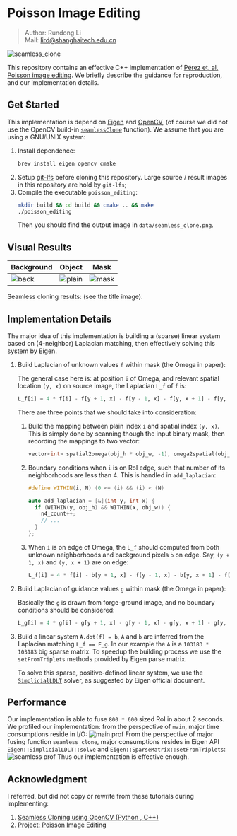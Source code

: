 # Poisson Image Editing

> Author: Rundong Li<br/>
> Mail: lird@shanghaitech.edu.cn

![seamless_clone](data/seamless_clone.png)

This repository contains an effective C++ implementation of 
[Pérez et, al. Poisson image editing](https://dl.acm.org/citation.cfm?id=882269).
We briefly describe the guidance for reproduction, and our implementation details.

## Get Started

This implementation is depend on [Eigen](http://eigen.tuxfamily.org/index.php?title=Main_Page)
and [OpenCV](https://opencv.org/), (of course we did not use the OpenCV build-in
[`seamlessClone`](https://docs.opencv.org/master/df/da0/group__photo__clone.html#ga2bf426e4c93a6b1f21705513dfeca49d)
function). We assume that you are using a GNU/UNIX system:

1. Install dependence:
   ```bash
   brew install eigen opencv cmake
   ```
2. Setup [git-lfs](https://git-lfs.github.com/) before cloning this repository.
   Large source / result images in this repository are hold by `git-lfs`;
3. Compile the executable `poisson_editing`:
   ```bash
   mkdir build && cd build && cmake .. && make
   ./poisson_editing
   ```
   Then you should find the output image in `data/seamless_clone.png`.

## Visual Results

Background | Object | Mask
-----------|--------|------
![back](data/Big_Tree_with_Red_Sky_in_the_Winter_Night.jpg) | ![plain](data/Japan.airlines.b777-300.ja733j.arp.jpg) | ![mask](data/mask.png)

Seamless cloning results: (see the title image).

## Implementation Details

The major idea of this implementation is building a (sparse) linear system based
on (4-neighbor) Laplacian matching, then effectively solving this system by Eigen.

1. Build Laplacian of unknown values `f` within mask (the Omega in paper):
   
   The general case here is: at position `i` of Omega, and relevant spatial 
   location `(y, x)` on source image, the Laplacian `L_f` of `f` is:
   ```python
   L_f[i] = 4 * f[i] - f[y + 1, x] - f[y - 1, x] - f[y, x + 1] - f[y, x - 1]
   ```

   There are three points that we should take into consideration:
   1. Build the mapping between plain index `i` and spatial index `(y, x)`. This
      is simply done by scanning though the input binary mask, then recording
      the mappings to two vector: 
      ```C++
      vector<int> spatial2omega(obj_h * obj_w, -1), omega2spatial(obj_h * obj_w, -1);
      ```
   2. Boundary conditions when `i` is on RoI edge, such that number of its 
      neighborhoods are less than 4. This is handled in `add_laplacian`:
      ```C++
      #define WITHIN(i, N) (0 <= (i) && (i) < (N)

      auto add_laplacian = [&](int y, int x) {
        if (WITHIN(y, obj_h) && WITHIN(x, obj_w)) {
          n4_count++;
          // ...
        }
      };
      ```
   3. When `i` is on edge of Omega, the `L_f` should computed from both unknown
      neighborhoods and background pixels `b` on edge. Say, `(y + 1, x)` and 
      `(y, x + 1)` are on edge:
      ```python
      L_f[i] = 4 * f[i] - b[y + 1, x] - f[y - 1, x] - b[y, x + 1] - f[y, x - 1]
      ```
2. Build Laplacian of guidance values `g` within mask (the Omega in paper):

   Basically the `g` is drawn from forge-ground image, and no boundary conditions
   should be considered:
   ```python
   L_g[i] = 4 * g[i] - g[y + 1, x] - g[y - 1, x] - g[y, x + 1] - g[y, x - 1]
   ```
3. Build a linear system `A.dot(f) = b`, `A` and `b` are inferred from the 
   Laplacian matching `L_f == F_g`. In our example the `A` is a `103183 * 103183`
   big sparse matrix. To speedup the building process we use the `setFromTriplets`
   methods provided by Eigen parse matrix.

   To solve this sparse, positive-defined linear system, we use the
   [`SimplicialLDLT`](https://eigen.tuxfamily.org/dox/classEigen_1_1SimplicialLDLT.html)
   solver, as suggested by Eigen official document.

## Performance

Our implementation is able to fuse `800 * 600` sized RoI in about 2 seconds.
We profiled our implementation: from the perspective of `main`, major time consumptions
reside in I/O:
![main prof](data/profiler/main.png)
From the perspective of major fusing function `seamless_clone`, major consumptions
resides in Eigen API `Eigen::SimplicialLDLT::solve` and `Eigen::SparseMatrix::setFromTriplets`:
![seamless prof](data/profiler/seamless_clone.png)
Thus our implementation is effective enough.

## Acknowledgment

I referred, but did not copy or rewrite from these tutorials during implementing:
1. [Seamless Cloning using OpenCV (Python , C++)](https://www.learnopencv.com/seamless-cloning-using-opencv-python-cpp/)
2. [Project: Poisson Image Editing](https://cs.brown.edu/courses/cs129/asgn/proj3_poisson/index.html)
